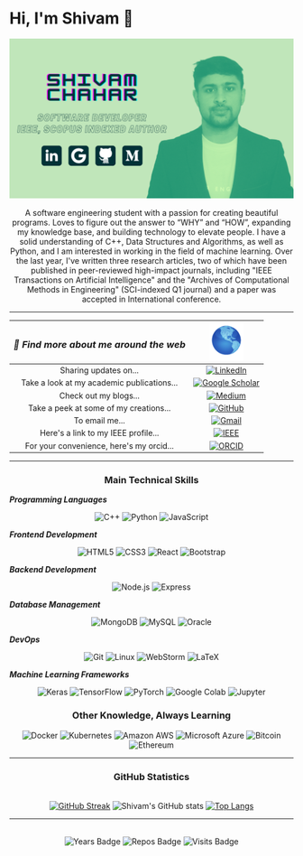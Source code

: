 
# Hi, I'm Shivam 👋

![Alt text](./images/Shivam-Chahar.png)
    <p align="center">
A software engineering student with a passion for creating beautiful programs. Loves to figure out the answer to “WHY” and “HOW”, expanding my knowledge base, and building technology to elevate people. I have a solid understanding of C++, Data Structures and Algorithms, as well as Python, and I am interested in working in the field of machine learning. Over the last year, I've written three research articles, two of which have been published in peer-reviewed high-impact journals, including "IEEE Transactions on Artificial Intelligence" and the "Archives of Computational Methods in Engineering" (SCI-indexed Q1 journal) and a paper was accepted in International conference.
    </p>

<hr/>

| <h3><i>👾 Find more about me around the web</i></h3> |                                                                                  <img src="./images/earth.gif" alt="earth" width="60"/>                                                                                   |
|:----------------------------------------------------:|:-------------------------------------------------------------------------------------------------------------------------------------------------------------------------------------------------------------------------:|
|                Sharing updates on...                 |                   [![LinkedIn](https://img.shields.io/static/v1?style=for-the-badge&message=LinkedIn&color=0A66C2&logo=LinkedIn&logoColor=FFFFFF&label=)]( https://www.linkedin.com/in/shivam-chahar/)                    |
|      Take a look at my academic publications...      | [![Google Scholar](https://img.shields.io/static/v1?style=for-the-badge&message=Google+Scholar&color=4285F4&logo=Google+Scholar&logoColor=FFFFFF&label=)]( https://scholar.google.com/citations?user=QRzpAm4AAAAJ&hl=en ) |
|                Check out my blogs...                 |                          [![Medium](https://img.shields.io/static/v1?style=for-the-badge&message=Medium&color=000000&logo=Medium&logoColor=FFFFFF&label=)]( https://medium.com/@shivam.chahar )                           |
|        Take a peek at some of my creations...        |                           [![GitHub](https://img.shields.io/static/v1?style=for-the-badge&message=GitHub&color=181717&logo=GitHub&logoColor=FFFFFF&label=)]( https://github.com/chaharshivam )                            |
|                    To email me...                    |                             [![Gmail](https://img.shields.io/static/v1?style=for-the-badge&message=Gmail&color=EA4335&logo=Gmail&logoColor=FFFFFF&label=)]( mailto:shivam.chahar@gmail.com )                              |
|         Here's a link to my IEEE profile...          |                       [![IEEE](https://img.shields.io/static/v1?style=for-the-badge&message=IEEE&color=00629B&logo=IEEE&logoColor=FFFFFF&label=)]( https://ieeexplore.ieee.org/author/37088877159 )                       |
|       For your convenience, here's my orcid...       |                          [![ORCID](https://img.shields.io/static/v1?style=for-the-badge&message=ORCID&color=222222&logo=ORCID&logoColor=A6CE39&label=)]( https://orcid.org/0000-0003-0708-5564 )                          |


<hr/>

### <p align="center"><b>Main Technical Skills</b></p>


<i><b>Programming Languages</b></i>
    <p align="center">
![C++](https://img.shields.io/static/v1?style=for-the-badge&message=C%2B%2B&color=00599C&logo=C%2B%2B&logoColor=FFFFFF&label=)
![Python](https://img.shields.io/static/v1?style=for-the-badge&message=Python&color=3776AB&logo=Python&logoColor=FFFFFF&label=)
![JavaScript](https://img.shields.io/static/v1?style=for-the-badge&message=JavaScript&color=222222&logo=JavaScript&logoColor=F7DF1E&label=)
    </p>
<i><b>Frontend Development</b></i>
    <p align="center">
![HTML5](https://img.shields.io/static/v1?style=for-the-badge&message=HTML5&color=E34F26&logo=HTML5&logoColor=FFFFFF&label=)
![CSS3](https://img.shields.io/static/v1?style=for-the-badge&message=CSS3&color=1572B6&logo=CSS3&logoColor=FFFFFF&label=)
![React](https://img.shields.io/static/v1?style=for-the-badge&message=React&color=222222&logo=React&logoColor=61DAFB&label=)
![Bootstrap](https://img.shields.io/static/v1?style=for-the-badge&message=Bootstrap&color=7952B3&logo=Bootstrap&logoColor=FFFFFF&label=)
    </p>
<i><b>Backend Development</b></i>
    <p align="center">
![Node.js](https://img.shields.io/static/v1?style=for-the-badge&message=Node.js&color=339933&logo=Node.js&logoColor=FFFFFF&label=)
![Express](https://img.shields.io/static/v1?style=for-the-badge&message=Express&color=000000&logo=Express&logoColor=FFFFFF&label=)
    </p>
<i><b>Database Management</b></i>
    <p align="center">
![MongoDB](https://img.shields.io/static/v1?style=for-the-badge&message=MongoDB&color=47A248&logo=MongoDB&logoColor=FFFFFF&label=)
![MySQL](https://img.shields.io/static/v1?style=for-the-badge&message=MySQL&color=4479A1&logo=MySQL&logoColor=FFFFFF&label=)
![Oracle](https://img.shields.io/static/v1?style=for-the-badge&message=Oracle&color=F80000&logo=Oracle&logoColor=FFFFFF&label=)
    </p>
<i><b>DevOps</b></i>
    <p align="center">
![Git](https://img.shields.io/static/v1?style=for-the-badge&message=Git&color=F05032&logo=Git&logoColor=FFFFFF&label=)
![Linux](https://img.shields.io/static/v1?style=for-the-badge&message=Linux&color=222222&logo=Linux&logoColor=FCC624&label=)
![WebStorm](https://img.shields.io/static/v1?style=for-the-badge&message=WebStorm&color=000000&logo=WebStorm&logoColor=FFFFFF&label=)
![LaTeX](https://img.shields.io/static/v1?style=for-the-badge&message=LaTeX&color=008080&logo=LaTeX&logoColor=FFFFFF&label=)
    </p>
<i><b>Machine Learning Frameworks</b></i>
    <p align="center">
![Keras](https://img.shields.io/static/v1?style=for-the-badge&message=Keras&color=D00000&logo=Keras&logoColor=FFFFFF&label=)
![TensorFlow](https://img.shields.io/static/v1?style=for-the-badge&message=TensorFlow&color=FF6F00&logo=TensorFlow&logoColor=FFFFFF&label=)
![PyTorch](https://img.shields.io/static/v1?style=for-the-badge&message=PyTorch&color=EE4C2C&logo=PyTorch&logoColor=FFFFFF&label=)
![Google Colab](https://img.shields.io/static/v1?style=for-the-badge&message=Google+Colab&color=222222&logo=Google+Colab&logoColor=F9AB00&label=)
![Jupyter](https://img.shields.io/static/v1?style=for-the-badge&message=Jupyter&color=F37626&logo=Jupyter&logoColor=FFFFFF&label=)
    </p>

### <p align="center"><b>Other Knowledge, Always Learning</b></p>
<i></i>
    <p align="center">
![Docker](https://img.shields.io/static/v1?style=for-the-badge&message=Docker&color=2496ED&logo=Docker&logoColor=FFFFFF&label=)
![Kubernetes](https://img.shields.io/static/v1?style=for-the-badge&message=Kubernetes&color=326CE5&logo=Kubernetes&logoColor=FFFFFF&label=)
![Amazon AWS](https://img.shields.io/static/v1?style=for-the-badge&message=Amazon+AWS&color=232F3E&logo=Amazon+AWS&logoColor=FFFFFF&label=)
![Microsoft Azure](https://img.shields.io/static/v1?style=for-the-badge&message=Microsoft+Azure&color=0078D4&logo=Microsoft+Azure&logoColor=FFFFFF&label=)
![Bitcoin](https://img.shields.io/static/v1?style=for-the-badge&message=Bitcoin&color=222222&logo=Bitcoin&logoColor=F7931A&label=)
![Ethereum](https://img.shields.io/static/v1?style=for-the-badge&message=Ethereum&color=3C3C3D&logo=Ethereum&logoColor=FFFFFF&label=)
    </p>

<hr/>

### <p align="center"><b>GitHub Statistics</b></p>

<i></i>
    <p align="center">  
[![GitHub Streak](https://github-readme-streak-stats.herokuapp.com?user=chaharshivam&theme=gotham&hide_border=true)](https://git.io/streak-stats)
![Shivam's GitHub stats](https://github-readme-stats.vercel.app/api?username=chaharshivam&show_icons=true&theme=gotham&hide_border=true)
[![Top Langs](https://github-readme-stats.vercel.app/api/top-langs/?username=chaharshivam&layout=compact&theme=gotham&hide_border=true)](https://github.com/anuraghazra/github-readme-stats)
    </p>

<hr/>

<i></i>
    <p align="center">  
![Years Badge](https://badges.pufler.dev/years/chaharshivam)
![Repos Badge](https://badges.pufler.dev/repos/chaharshivam)
![Visits Badge](https://badges.pufler.dev/visits/chaharshivam/chaharshivam)
    </p>
